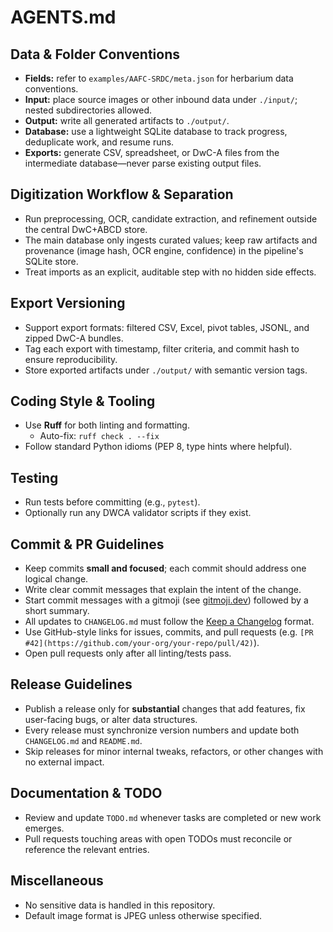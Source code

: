 # AGENTS.md

## Data & Folder Conventions
- **Fields:** refer to `examples/AAFC-SRDC/meta.json` for herbarium data conventions.
- **Input:** place source images or other inbound data under `./input/`; nested subdirectories allowed.
- **Output:** write all generated artifacts to `./output/`.
- **Database:** use a lightweight SQLite database to track progress, deduplicate work, and resume runs.
- **Exports:** generate CSV, spreadsheet, or DwC-A files from the intermediate database—never parse existing output files.

## Digitization Workflow & Separation
- Run preprocessing, OCR, candidate extraction, and refinement outside the central DwC+ABCD store.
- The main database only ingests curated values; keep raw artifacts and provenance (image hash, OCR engine, confidence) in the pipeline's SQLite store.
- Treat imports as an explicit, auditable step with no hidden side effects.

## Export Versioning
- Support export formats: filtered CSV, Excel, pivot tables, JSONL, and zipped DwC-A bundles.
- Tag each export with timestamp, filter criteria, and commit hash to ensure reproducibility.
- Store exported artifacts under `./output/` with semantic version tags.

## Coding Style & Tooling
- Use **Ruff** for both linting and formatting.
  - Auto-fix: `ruff check . --fix`
- Follow standard Python idioms (PEP 8, type hints where helpful).

## Testing
- Run tests before committing (e.g., `pytest`).
- Optionally run any DWCA validator scripts if they exist.

## Commit & PR Guidelines
- Keep commits **small and focused**; each commit should address one logical change.
- Write clear commit messages that explain the intent of the change.
- Start commit messages with a gitmoji (see [gitmoji.dev](https://gitmoji.dev)) followed by a short summary.
- All updates to `CHANGELOG.md` must follow the [Keep a Changelog](https://keepachangelog.com/en/1.1.0/) format.
- Use GitHub-style links for issues, commits, and pull requests (e.g. `[PR #42](https://github.com/your-org/your-repo/pull/42)`).
- Open pull requests only after all linting/tests pass.

## Release Guidelines
- Publish a release only for **substantial** changes that add features, fix user-facing bugs, or alter data structures.
- Every release must synchronize version numbers and update both `CHANGELOG.md` and `README.md`.
- Skip releases for minor internal tweaks, refactors, or other changes with no external impact.

## Documentation & TODO
- Review and update `TODO.md` whenever tasks are completed or new work emerges.
- Pull requests touching areas with open TODOs must reconcile or reference the relevant entries.

## Miscellaneous
- No sensitive data is handled in this repository.
- Default image format is JPEG unless otherwise specified.

